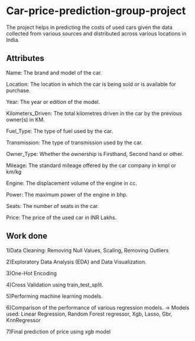# Car-price-prediction-group-project
The project helps in predicting the costs of used cars given the data collected from various sources and distributed across various locations in India.

## Attributes 
Name: The brand and model of the car.

Location: The location in which the car is being sold or is available for purchase.

Year: The year or edition of the model.

Kilometers_Driven: The total kilometres driven in the car by the previous owner(s) in KM.

Fuel_Type: The type of fuel used by the car.

Transmission: The type of transmission used by the car.

Owner_Type: Whether the ownership is Firsthand, Second hand or other.

Mileage: The standard mileage offered by the car company in kmpl or km/kg

Engine: The displacement volume of the engine in cc.

Power: The maximum power of the engine in bhp.

Seats: The number of seats in the car.

Price: The price of the used car in INR Lakhs.


## Work done

1)Data Cleaning: 
Removing Null Values,
Scaling,
Removing Outliers

2)Exploratory Data Analysis (EDA) and Data Visualization.


3)One-Hot Encoding


4)Cross Validation using train_test_split.


5)Performing machine learning models.


6)Comparison of the performance of various regression models.
-> Models used:
Linear Regression,
Random Forest regressor,
Xgb,
Lasso,
Gbr,
KnnRegressor


7)Final prediction of price using xgb model
